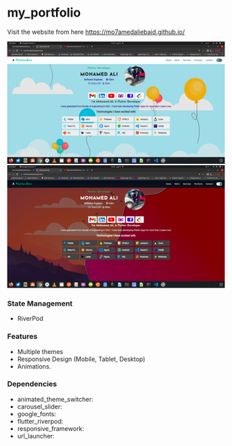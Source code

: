 # my_portfolio

Visit the website from here https://mo7amedaliebaid.github.io/

<p float="left">
   <img src="https://github.com/mo7amedaliEbaid/my-portfolio/blob/4285730aab78b992d810506bcec05ddf0b1b571b/screenshots/light.png" width="570" />
   <img src="https://github.com/mo7amedaliEbaid/my-portfolio/blob/4285730aab78b992d810506bcec05ddf0b1b571b/screenshots/dark.png" width="570" />
</p>


### State Management
- RiverPod

### Features
- Multiple themes
- Responsive Design (Mobile, Tablet, Desktop)
- Animations.

### Dependencies
- animated_theme_switcher:
- carousel_slider:
- google_fonts:
- flutter_riverpod:
- responsive_framework:
- url_launcher:
